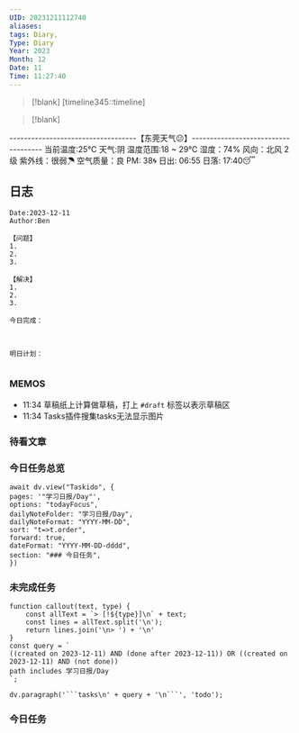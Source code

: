 ```yaml
---
UID: 20231211112740
aliases: 
tags: Diary,
Type: Diary
Year: 2023
Month: 12
Date: 11
Time: 11:27:40
---
```

> [!blank] 
> [timeline345::timeline]

>[!blank]
> 
-----------------------------------【东莞天气😕】------------------------------------
当前温度:25℃
天气:阴
温度范围:18 ~ 29℃
湿度：74%
风向：北风 2级
紫外线：很弱☂
空气质量：良 PM: 38🌀
日出: 06:55 日落: 17:40😴

## 日志

```
Date:2023-12-11
Author:Ben

【问题】
1.
2.
3.

【解决】
1.
2.
3.

今日完成：



明日计划：


```

### MEMOS
- 11:34 草稿纸上计算做草稿，打上 `#draft` 标签以表示草稿区
- 11:34 Tasks插件搜集tasks无法显示图片



### 待看文章



### 今日任务总览

```dataviewjs
await dv.view("Taskido", {
pages: '"学习日报/Day"',
options: "todayFocus",
dailyNoteFolder: "学习日报/Day",
dailyNoteFormat: "YYYY-MM-DD",
sort: "t=>t.order",
forward: true,
dateFormat: "YYYY-MM-DD-dddd",
section: "### 今日任务",
})
```

### 未完成任务

```dataviewjs
function callout(text, type) {
    const allText = `> [!${type}]\n` + text;
    const lines = allText.split('\n');
    return lines.join('\n> ') + '\n'
}
const query = `
((created on 2023-12-11) AND (done after 2023-12-11)) OR ((created on 2023-12-11) AND (not done))
path includes 学习日报/Day
`;

dv.paragraph('```tasks\n' + query + '\n```', 'todo');
```


### 今日任务
